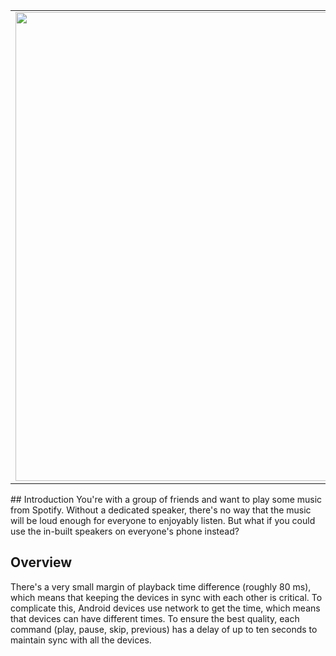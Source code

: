 <table>
<tr>
<td><img src="https://i.imgur.com/5opwPBL.png" height="750"></td>
<td><img src="https://i.imgur.com/8V7ZdA9.png" height="750"></td>
</tr>
</table>
## Introduction
You're with a group of friends and want to play some music from Spotify. Without a dedicated speaker, there's no way that the music will be loud enough for everyone to enjoyably listen. But what if you could use the in-built speakers on everyone's phone instead?

## Overview
There's a very small margin of playback time difference (roughly 80 ms), which means that keeping the devices in sync with each other is critical. To complicate this, Android devices use network to get the time, which means that devices can have different times. To ensure the best quality, each command (play, pause, skip, previous) has a delay of up to ten seconds to maintain sync with all the devices.
